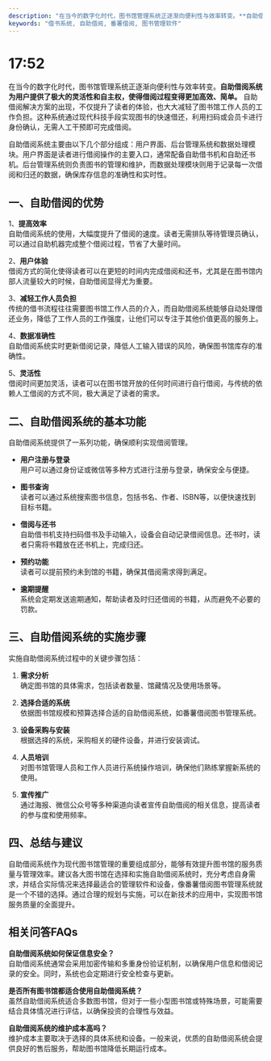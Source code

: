 ```yaml
---
description: "在当今的数字化时代，图书馆管理系统正逐渐向便利性与效率转变。**自助借阅系统为用户提供了极大的灵活性和自主权，使得借阅过程变得更加高效、简单。** 自助借阅解决方案的出现，不仅提升了读者的体验，也大大减轻了图书馆工作人员的工作负担。这种系统通过现代科技手段实现图书的快速借还，利用扫码或会员卡进行身份确认，无需人工干预即可完成借阅。"
keywords: "借书系统, 自助借阅, 番薯借阅, 图书管理软件"
---
```

# 17:52

在当今的数字化时代，图书馆管理系统正逐渐向便利性与效率转变。**自助借阅系统为用户提供了极大的灵活性和自主权，使得借阅过程变得更加高效、简单。** 自助借阅解决方案的出现，不仅提升了读者的体验，也大大减轻了图书馆工作人员的工作负担。这种系统通过现代科技手段实现图书的快速借还，利用扫码或会员卡进行身份确认，无需人工干预即可完成借阅。

自助借阅系统主要由以下几个部分组成：用户界面、后台管理系统和数据处理模块。用户界面是读者进行借阅操作的主要入口，通常配备自助借书机和自助还书机。后台管理系统则负责图书的管理和维护，而数据处理模块则用于记录每一次借阅和归还的数据，确保库存信息的准确性和实时性。

## 一、**自助借阅的优势**

1、**提高效率**  
自助借阅系统的使用，大幅度提升了借阅的速度。读者无需排队等待管理员确认，可以通过自助机器完成整个借阅过程，节省了大量时间。

2、**用户体验**  
借阅方式的简化使得读者可以在更短的时间内完成借阅和还书，尤其是在图书馆内部人流量较大的时候，自助借阅显得尤为重要。

3、**减轻工作人员负担**  
传统的借书流程往往需要图书馆工作人员的介入，而自助借阅系统能够自动处理借还业务，降低了工作人员的工作强度，让他们可以专注于其他价值更高的服务上。

4、**数据准确性**  
自助借阅系统实时更新借阅记录，降低人工输入错误的风险，确保图书馆库存的准确性。

5、**灵活性**  
借阅时间更加灵活，读者可以在图书馆开放的任何时间进行自行借阅，与传统的依赖人工借阅的方式不同，极大满足了读者的需求。

## 二、**自助借阅系统的基本功能**

自助借阅系统提供了一系列功能，确保顺利实现借阅管理。

- **用户注册与登录**  
用户可以通过身份证或微信等多种方式进行注册与登录，确保安全与便捷。

- **图书查询**  
读者可以通过系统搜索图书信息，包括书名、作者、ISBN等，以便快速找到目标书籍。

- **借阅与还书**  
自助借书机支持扫码借书及手动输入，设备会自动记录借阅信息。还书时，读者只需将书籍放在还书机上，完成归还。

- **预约功能**  
读者可以提前预约未到馆的书籍，确保其借阅需求得到满足。

- **逾期提醒**  
系统会定期发送逾期通知，帮助读者及时归还借阅的书籍，从而避免不必要的罚款。

## 三、**自助借阅系统的实施步骤**

实施自助借阅系统过程中的关键步骤包括：

1. **需求分析**  
确定图书馆的具体需求，包括读者数量、馆藏情况及使用场景等。

2. **选择合适的系统**  
依据图书馆规模和预算选择合适的自助借阅系统，如番薯借阅图书管理系统。

3. **设备采购与安装**  
根据选择的系统，采购相关的硬件设备，并进行安装调试。

4. **人员培训**  
对图书馆管理人员和工作人员进行系统操作培训，确保他们熟练掌握新系统的使用。

5. **宣传推广**  
通过海报、微信公众号等多种渠道向读者宣传自助借阅的相关信息，提高读者的参与度和使用频率。

## 四、**总结与建议**

自助借阅系统作为现代图书馆管理的重要组成部分，能够有效提升图书馆的服务质量与管理效率。建议各大图书馆在选择和实施自助借阅系统时，充分考虑自身需求，并结合实际情况来选择最适合的管理软件和设备，像番薯借阅图书管理系统就是一个不错的选择。通过合理的规划与实施，可以在新技术的应用中，实现图书馆服务质量的全面提升。

## 相关问答FAQs

**自助借阅系统如何保证信息安全？**  
自助借阅系统通常会采用加密传输和多重身份验证机制，以确保用户信息和借阅记录的安全。同时，系统也会定期进行安全检查与更新。

**是否所有图书馆都适合使用自助借阅系统？**  
虽然自助借阅系统适合多数图书馆，但对于一些小型图书馆或特殊场景，可能需要结合具体情况进行评估，以确保投资的合理性与效益。

**自助借阅系统的维护成本高吗？**  
维护成本主要取决于选择的具体系统和设备。一般来说，优质的自助借阅系统会提供良好的售后服务，帮助图书馆降低长期运行成本。
